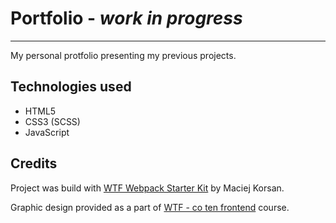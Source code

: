 # Portfolio - _work in progress_

---

My personal protfolio presenting my previous projects.

<!-- LIVE: [Puchar Województwa Śląskiego w MnO](http://www.pucharino.slask.pl/)

![page preview](/src/assets/img/pws_screen.gif) -->

## Technologies used

- HTML5
- CSS3 (SCSS)
- JavaScript

<!-- ## More about the project

### Goal

I wanted to create **responsive** one page website with **clear structure** and easly **findable information**.

### Main objectives

- build proper **semantic structure**
- make website **fully responsive**
- use **mobie first** design

### Challenges

The biggest challenge I conquered was to **build a responsive table** presenting the calendar of events for current year. The main problem was to present **dwo dimensional data** on narrow **mobile screen**.

In the table each record contains all the details about an event - name, date, location, organiser and so on. In mobile version I decided to group all the details of each event and present them in kind of an **accordion form**, preserving the HTML table structure. Table headers in each accordion field are provided in CSS as `::before` element to avoid multiplying content and accessibility issues.

![table preview](/src/assets/img/table_preview.png) -->

## Credits

Project was build with [WTF Webpack Starter Kit](https://github.com/maciejkorsan/wtf-webpack-starter) by Maciej Korsan.

Graphic design provided as a part of [WTF - co ten frontend](https://cotenfrontend.pl) course.
